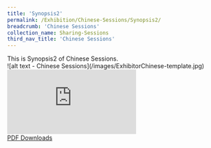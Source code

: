 ```yaml
---
title: 'Synopsis2'
permalink: /Exhibition/Chinese-Sessions/Synopsis2/
breadcrumb: 'Chinese Sessions'
collection_name: Sharing-Sessions
third_nav_title: 'Chinese Sessions'
---
```


<div>
  This is Synopsis2 of Chinese Sessions.<br />
</div>
![alt text - Chinese Sessions](/images/ExhibitorChinese-template.jpg)
<div class="video-container">
  <iframe src="https://www.youtube.com/embed/d6fmLlW8eoE" frameborder="0" allow="accelerometer; autoplay; encrypted-media; gyroscope; picture-in-picture" allowfullscreen></iframe></div>
<a href="01-website-exhibitor-template-pdf.pdf" download>PDF Downloads</a>
